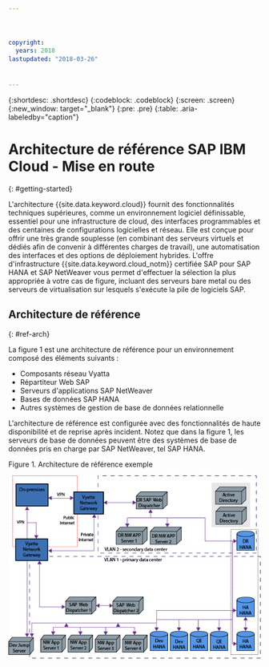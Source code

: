 ```yaml
---



copyright:
  years: 2018
lastupdated: "2018-03-26"


---
```


{:shortdesc: .shortdesc}
{:codeblock: .codeblock}
{:screen: .screen}
{:new_window: target="_blank"}
{:pre: .pre}
{:table: .aria-labeledby="caption"}

# Architecture de référence SAP IBM Cloud - Mise en route
{: #getting-started}

L'architecture {{site.data.keyword.cloud}} fournit des fonctionnalités techniques supérieures, comme un environnement logiciel définissable, essentiel pour une infrastructure de cloud, des interfaces programmables et des centaines de configurations logicielles et réseau. Elle est conçue pour offrir une très grande souplesse (en combinant des serveurs virtuels et dédiés afin de convenir à différentes charges de travail), une automatisation des interfaces et des options de déploiement hybrides. L'offre d'infrastructure {{site.data.keyword.cloud_notm}} certifiée SAP pour SAP HANA et SAP NetWeaver vous permet d'effectuer la sélection la plus appropriée à votre cas de figure, incluant des serveurs bare metal ou des serveurs de virtualisation sur lesquels s'exécute la pile de logiciels SAP.

## Architecture de référence
{: #ref-arch}

La figure 1 est une architecture de référence pour un environnement composé des éléments suivants :
  * Composants réseau Vyatta
  * Répartiteur Web SAP
  * Serveurs d'applications SAP NetWeaver
  * Bases de données SAP HANA
  * Autres systèmes de gestion de base de données relationnelle 
  
L'architecture de référence est configurée avec des fonctionnalités de haute disponibilité et de reprise après incident. Notez que dans la figure 1, les serveurs de base de données peuvent être des systèmes de base de données pris en charge par SAP NetWeaver, tel SAP HANA. 

Figure 1. Architecture de référence exemple

![Figure 1. Architecture de référence exemple](/images/ref_architecture.png "Architecture de référence exemple")

